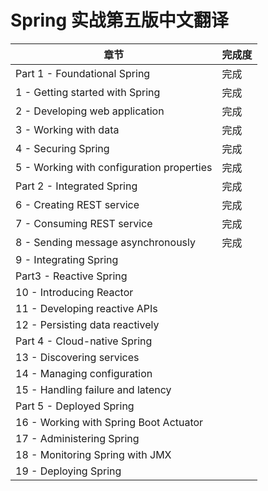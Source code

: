 # Spring 实战第五版中文翻译

| 章节 | 完成度 |
| --- | --- |
| Part 1 - Foundational Spring | 完成 |
| 1 - Getting started with Spring | 完成 |
| 2 - Developing web application | 完成 |
| 3 - Working with data | 完成 |
| 4 - Securing Spring | 完成 |
| 5 - Working with configuration properties | 完成 |
| Part 2 - Integrated Spring | 完成 |
| 6 - Creating REST service | 完成 |
| 7 - Consuming REST service | 完成 |
| 8 - Sending message asynchronously | 完成 |
| 9 - Integrating Spring | |
| Part3 - Reactive Spring | |
| 10 - Introducing Reactor | |
| 11 - Developing reactive APIs | |
| 12 - Persisting data reactively | |
| Part 4 - Cloud-native Spring | |
| 13 - Discovering services | |
| 14 - Managing configuration | |
| 15 - Handling failure and latency | |
| Part 5 - Deployed Spring | |
| 16 - Working with Spring Boot Actuator | |
| 17 - Administering Spring | |
| 18 - Monitoring Spring with JMX | |
| 19 - Deploying Spring | |
